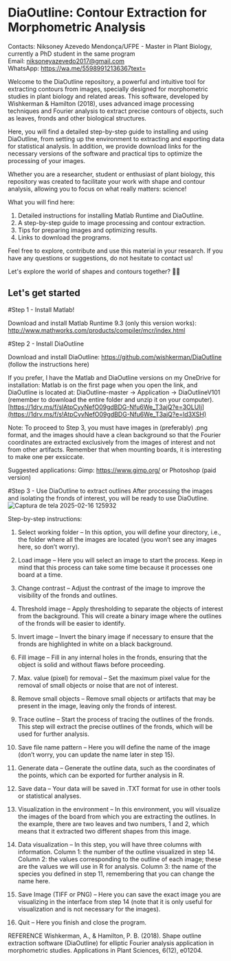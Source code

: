 # DiaOutline: Contour Extraction for Morphometric Analysis

Contacts:
Niksoney Azevedo Mendonça/UFPE - Master in Plant Biology, currently a PhD student in the same program <br>
Email: niksoneyazevedo2017@gmail.com <br>
WhatsApp: https://wa.me/55989912136367text= <br>

Welcome to the DiaOutline repository, a powerful and intuitive tool for extracting contours from images, specially designed for morphometric studies in plant biology and related areas. This software, developed by Wishkerman & Hamilton (2018), uses advanced image processing techniques and Fourier analysis to extract precise contours of objects, such as leaves, fronds and other biological structures.

Here, you will find a detailed step-by-step guide to installing and using DiaOutline, from setting up the environment to extracting and exporting data for statistical analysis. In addition, we provide download links for the necessary versions of the software and practical tips to optimize the processing of your images.

Whether you are a researcher, student or enthusiast of plant biology, this repository was created to facilitate your work with shape and contour analysis, allowing you to focus on what really matters: science!

What you will find here:

1. Detailed instructions for installing Matlab Runtime and DiaOutline.
2. A step-by-step guide to image processing and contour extraction.
3. Tips for preparing images and optimizing results.
4. Links to download the programs.

Feel free to explore, contribute and use this material in your research. If you have any questions or suggestions, do not hesitate to contact us!

Let's explore the world of shapes and contours together? 🌿✨

## Let's get started

#Step 1 - Install Matlab!

Download and install Matlab Runtime 9.3 (only this version works):
http://www.mathworks.com/products/compiler/mcr/index.html

#Step 2 - Install DiaOutline

Download and install DiaOutline:
https://github.com/wishkerman/DiaOutline (follow the instructions here)

If you prefer, I have the Matlab and DiaOutline versions on my OneDrive for installation:
Matlab is on the first page when you open the link, and DiaOutline is located at: DiaOutline-master -> Application -> DiaOutlineV101 (remember to download the entire folder and unzip it on your computer).
[https://1drv.ms/f/slAtpCyyNefO09gdBDG-Nfu6We_T3ajQ?e=3OLUIj](https://1drv.ms/f/s!AtpCyvNefO09gdBDG-Nfu6We_T3ajQ?e=ld3XSH)

Note: To proceed to Step 3, you must have images in (preferably) .png format, and the images should have a clean background so that the Fourier coordinates are extracted exclusively from the images of interest and not from other artifacts. Remember that when mounting boards, it is interesting to make one per exsiccate.

Suggested applications:
Gimp: https://www.gimp.org/ or Photoshop (paid version)

#Step 3 - Use DiaOutline to extract outlines
After processing the images and isolating the fronds of interest, you will be ready to use DiaOutline.
![Captura de tela 2025-02-16 125932](https://github.com/user-attachments/assets/86166440-f378-41fb-bdb0-a2a29911508c)

Step-by-step instructions:

1. Select working folder – In this option, you will define your directory, i.e., the folder where all the images are located (you won’t see any images here, so don’t worry).

2. Load image – Here you will select an image to start the process. Keep in mind that this process can take some time because it processes one board at a time.

3. Change contrast – Adjust the contrast of the image to improve the visibility of the fronds and outlines.

4. Threshold image – Apply thresholding to separate the objects of interest from the background. This will create a binary image where the outlines of the fronds will be easier to identify.

5. Invert image – Invert the binary image if necessary to ensure that the fronds are highlighted in white on a black background.

6. Fill image – Fill in any internal holes in the fronds, ensuring that the object is solid and without flaws before proceeding.

7. Max. value (pixel) for removal – Set the maximum pixel value for the removal of small objects or noise that are not of interest.

8. Remove small objects – Remove small objects or artifacts that may be present in the image, leaving only the fronds of interest.

9. Trace outline – Start the process of tracing the outlines of the fronds. This step will extract the precise outlines of the fronds, which will be used for further analysis.

10. Save file name pattern – Here you will define the name of the image (don’t worry, you can update the name later in step 15).

11. Generate data – Generate the outline data, such as the coordinates of the points, which can be exported for further analysis in R.

12. Save data – Your data will be saved in .TXT format for use in other tools or statistical analyses.

13. Visualization in the environment – In this environment, you will visualize the images of the board from which you are extracting the outlines. In the example, there are two leaves and two numbers, 1 and 2, which means that it extracted two different shapes from this image.

14. Data visualization – In this step, you will have three columns with information. Column 1: the number of the outline visualized in step 14. Column 2: the values corresponding to the outline of each image; these are the values we will use in R for analysis. Column 3: the name of the species you defined in step 11, remembering that you can change the name here.

15. Save Image (TIFF or PNG) – Here you can save the exact image you are visualizing in the interface from step 14 (note that it is only useful for visualization and is not necessary for the images).

16. Quit – Here you finish and close the program.

REFERENCE
Wishkerman, A., & Hamilton, P. B. (2018). Shape outline extraction software (DiaOutline) for elliptic Fourier analysis application in morphometric studies. Applications in Plant Sciences, 6(12), e01204.
